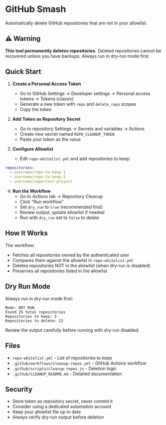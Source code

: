 # GitHub Smash

Automatically delete GitHub repositories that are not in your allowlist.

## ⚠️ Warning

**This tool permanently deletes repositories.** Deleted repositories cannot be recovered unless you have backups. Always run in dry-run mode first.

## Quick Start

1. **Create a Personal Access Token**
   - Go to GitHub Settings → Developer settings → Personal access tokens → Tokens (classic)
   - Generate a new token with `repo` and `delete_repo` scopes
   - Copy the token

2. **Add Token as Repository Secret**
   - Go to repository Settings → Secrets and variables → Actions
   - Create new secret named `REPO_CLEANUP_TOKEN`
   - Paste your token as the value

3. **Configure Allowlist**
   - Edit `repo-whitelist.yml` and add repositories to keep:

```yaml
repositories:
  - username/repo-to-keep-1
  - username/repo-to-keep-2
  - username/important-project
```

4. **Run the Workflow**
   - Go to Actions tab → Repository Cleanup
   - Click "Run workflow"
   - Set `dry_run` to `true` (recommended first)
   - Review output, update allowlist if needed
   - Run with `dry_run` set to `false` to delete

## How It Works

The workflow:
- Fetches all repositories owned by the authenticated user
- Compares them against the allowlist in `repo-whitelist.yml`
- Deletes repositories NOT in the allowlist (when dry-run is disabled)
- Preserves all repositories listed in the allowlist

## Dry Run Mode

Always run in dry-run mode first:
```
Mode: DRY RUN
Found 25 total repositories
Repositories to keep: 3
Repositories to delete: 22
```

Review the output carefully before running with dry-run disabled.

## Files

- `repo-whitelist.yml` - List of repositories to keep
- `.github/workflows/cleanup-repos.yml` - GitHub Actions workflow
- `.github/scripts/cleanup-repos.js` - Deletion logic
- `.github/CLEANUP_README.md` - Detailed documentation

## Security

- Store token as repository secret, never commit it
- Consider using a dedicated automation account
- Keep your allowlist file up to date
- Always verify dry-run output before deletion
